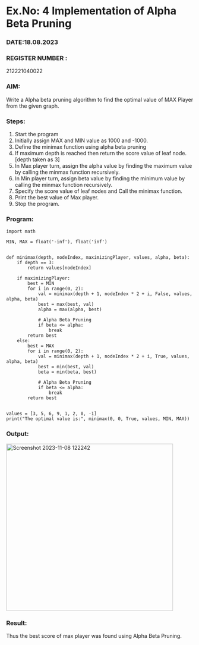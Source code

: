 # Ex.No: 4   Implementation of Alpha Beta Pruning 
### DATE:18.08.2023                                                                           
### REGISTER NUMBER : 
212221040022
### AIM: 
Write a Alpha beta pruning algorithm to find the optimal value of MAX Player from the given graph.
### Steps:
1. Start the program
2. Initially  assign MAX and MIN value as 1000 and -1000.
3.  Define the minimax function  using alpha beta pruning
4.  If maximum depth is reached then return the score value of leaf node. [depth taken as 3]
5.  In Max player turn, assign the alpha value by finding the maximum value by calling the minmax function recursively.
6.  In Min player turn, assign beta value by finding the minimum value by calling the minmax function recursively.
7.  Specify the score value of leaf nodes and Call the minimax function.
8.  Print the best value of Max player.
9.  Stop the program. 

### Program:
```
import math

MIN, MAX = float('-inf'), float('inf')


def minimax(depth, nodeIndex, maximizingPlayer, values, alpha, beta):
    if depth == 3:
        return values[nodeIndex]

    if maximizingPlayer:
        best = MIN
        for i in range(0, 2):
            val = minimax(depth + 1, nodeIndex * 2 + i, False, values, alpha, beta)
            best = max(best, val)
            alpha = max(alpha, best)

            # Alpha Beta Pruning
            if beta <= alpha:
                break
        return best
    else:
        best = MAX
        for i in range(0, 2):
            val = minimax(depth + 1, nodeIndex * 2 + i, True, values, alpha, beta)
            best = min(best, val)
            beta = min(beta, best)

            # Alpha Beta Pruning
            if beta <= alpha:
                break
        return best


values = [3, 5, 6, 9, 1, 2, 0, -1]
print("The optimal value is:", minimax(0, 0, True, values, MIN, MAX))
```
### Output:
<img width="449" alt="Screenshot 2023-11-08 122242" src="https://github.com/21005291/AI_Lab_2023-24/assets/112933167/470d88bd-4f0e-41b9-819a-298a24ea9ec9">

### Result:
Thus the best score of max player was found using Alpha Beta Pruning.
